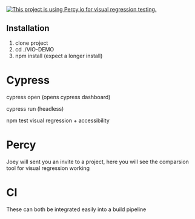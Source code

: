 [![This project is using Percy.io for visual regression testing.](https://percy.io/static/images/percy-badge.svg)](https://percy.io/Joey-G/demo)

## Installation

1. clone project
2. cd ./VIO-DEMO
3. npm install (expect a longer install)

# Cypress
cypress open
(opens cypress dashboard)

cypress run
(headless)

npm test
visual regression + accessibility

# Percy
Joey will sent you an invite to a project, here you will see the comparsion tool for visual regression working

# CI 
These can both be integrated easily into a build pipeline


